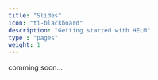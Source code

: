 ```yaml
---
title: "Slides"
icon: "ti-blackboard"
description: "Getting started with HELM"
type : "pages"
weight: 1
---
```



comming soon...